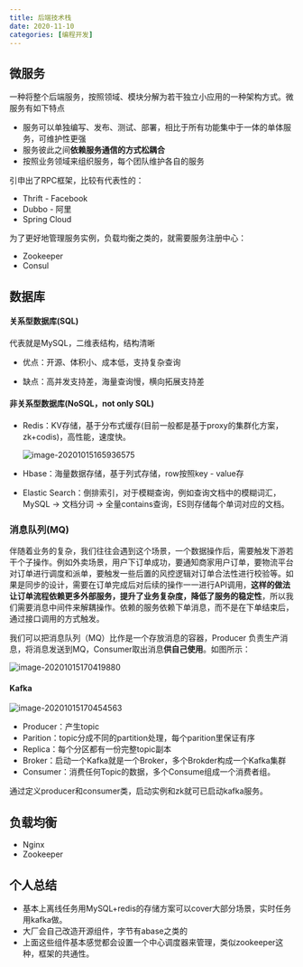 ```yaml
---
title: 后端技术栈
date: 2020-11-10
categories: [编程开发]
---
```




## 微服务

一种将整个后端服务，按照领域、模块分解为若干独立小应用的一种架构方式。微服务有如下特点

- 服务可以单独编写、发布、测试、部署，相比于所有功能集中于一体的单体服务，可维护性更强
- 服务彼此之间**依赖服务通信的方式松耦合**
- 按照业务领域来组织服务，每个团队维护各自的服务



引申出了RPC框架，比较有代表性的：

- Thrift - Facebook
- Dubbo - 阿里
- Spring Cloud

为了更好地管理服务实例，负载均衡之类的，就需要服务注册中心：

- Zookeeper
- Consul



## 数据库

#### 关系型数据库(SQL)

代表就是MySQL，二维表结构，结构清晰

- 优点：开源、体积小、成本低，支持复杂查询

- 缺点：高并发支持差，海量查询慢，横向拓展支持差

  

#### 非关系型数据库(NoSQL，not only SQL)

- Redis：KV存储，基于分布式缓存(目前一般都是基于proxy的集群化方案，zk+codis)，高性能，速度快。

  ![image-20201015165936575](https://tva1.sinaimg.cn/large/0081Kckwly1gkkcyfsdenj31300ocwsl.jpg)

- Hbase：海量数据存储，基于列式存储，row按照key - value存

- Elastic Search：倒排索引，对于模糊查询，例如查询文档中的模糊词汇，MySQL -> 文档分词 -> 全量contains查询，ES则存储每个单词对应的文档。



### 消息队列(MQ)

伴随着业务的复杂，我们往往会遇到这个场景，一个数据操作后，需要触发下游若干个子操作。例如外卖场景，用户下订单成功，要通知商家用户订单，要物流平台对订单进行调度和派单，要触发一些后置的风控逻辑对订单合法性进行校验等。如果是同步的设计，需要在订单完成后对后续的操作一一进行API调用，**这样的做法让订单流程依赖更多外部服务，提升了业务复杂度，降低了服务的稳定性**，所以我们需要消息中间件来解耦操作。依赖的服务依赖下单消息，而不是在下单结束后，通过接口调用的方式触发。

我们可以把消息队列（MQ）比作是一个存放消息的容器，Producer 负责生产消息，将消息发送到MQ，Consumer取出消息**供自己使用**。如图所示：

![image-20201015170419880](https://tva1.sinaimg.cn/large/0081Kckwly1gkkcymoo3yj311y0k4wig.jpg)

#### Kafka

![image-20201015170454563](https://tva1.sinaimg.cn/large/0081Kckwly1gkkcyppscvj31bg0oagv0.jpg)

- Producer：产生topic
- Parition：topic分成不同的partition处理，每个parition里保证有序
- Replica：每个分区都有一份完整topic副本
- Broker：启动一个Kafka就是一个Broker，多个Brokder构成一个Kafka集群
- Consumer：消费任何Topic的数据，多个Consume组成一个消费者组。

通过定义producer和consumer类，启动实例和zk就可已启动kafka服务。



## 负载均衡

- Nginx
- Zookeeper



## 个人总结

- 基本上离线任务用MySQL+redis的存储方案可以cover大部分场景，实时任务用kafka做。
- 大厂会自己改造开源组件，字节有abase之类的
- 上面这些组件基本感觉都会设置一个中心调度器来管理，类似zookeeper这种，框架的共通性。